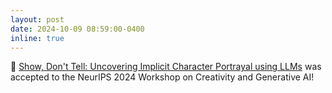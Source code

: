 ```yaml
---
layout: post
date: 2024-10-09 08:59:00-0400
inline: true
---
```


:tada: [Show, Don't Tell: Uncovering Implicit Character Portrayal using LLMs](https://arxiv.org/abs/2412.04576) was accepted to the NeurIPS 2024 Workshop on Creativity and Generative AI!
